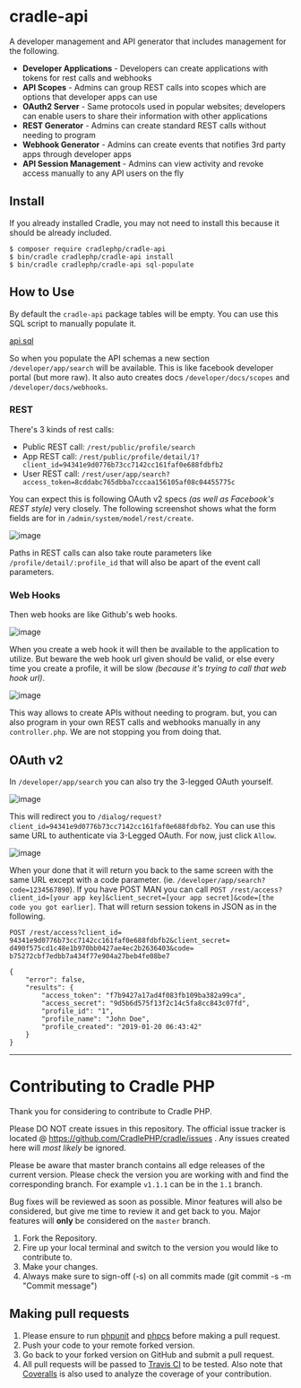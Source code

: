 # cradle-api

A developer management and API generator that includes management for the following.
 - **Developer Applications** - Developers can create applications with tokens for rest calls and webhooks
 - **API Scopes** - Admins can group REST calls into scopes which are options that developer apps can use
 - **OAuth2 Server** - Same protocols used in popular websites; developers can enable users to share their information with other applications
 - **REST Generator** - Admins can create standard REST calls without needing to program
 - **Webhook Generator** - Admins can create events that notifies 3rd party apps through developer apps
 - **API Session Management** - Admins can view activity and revoke access manually to any API users on the fly

## Install

If you already installed Cradle, you may not need to install this because it
should be already included.

```
$ composer require cradlephp/cradle-api
$ bin/cradle cradlephp/cradle-api install
$ bin/cradle cradlephp/cradle-api sql-populate
```

## How to Use

By default the `cradle-api` package tables will be empty. You can use this SQL script to manually populate it.

[api.sql](https://github.com/CradlePHP/cradle-api/files/2795216/api.txt)

So when you populate the API schemas a new section `/developer/app/search` will be available. This is like facebook developer portal (but more raw). It also auto creates docs `/developer/docs/scopes` and `/developer/docs/webhooks`.

### REST

There's 3 kinds of rest calls:

 - Public REST call: `/rest/public/profile/search`
 - App REST call: `/rest/public/profile/detail/1?client_id=94341e9d0776b73cc7142cc161faf0e688fdbfb2`
 - User REST call: `/rest/user/app/search?access_token=8cddabc765dbba7cccaa156105af08c04455775c`

You can expect this is following OAuth v2 specs *(as well as Facebook's REST style)* very closely. The following screenshot shows what the form fields are for in `/admin/system/model/rest/create`.

![image](https://user-images.githubusercontent.com/120378/51734253-f652b000-20be-11e9-84dc-b4f89bfb778c.png)

Paths in REST calls can also take route parameters like `/profile/detail/:profile_id` that will also be apart of the event call parameters.

### Web Hooks

Then web hooks are like Github's web hooks.

![image](https://user-images.githubusercontent.com/120378/51734233-e3d87680-20be-11e9-9e3d-51bb4f811fe4.png)

When you create a web hook it will then be available to the application to utilize. But beware the web hook url given should be valid, or else every time you create a profile, it will be slow *(because it's trying to call that web hook url)*.

![image](https://user-images.githubusercontent.com/120378/51734341-331ea700-20bf-11e9-9d45-cb3f23d132df.png)

This way allows to create APIs without needing to program. but, you can also program in your own REST calls and webhooks manually in any `controller.php`. We are not stopping you from doing that.

## OAuth v2

In `/developer/app/search` you can also try the 3-legged OAuth yourself.

![image](https://user-images.githubusercontent.com/120378/51734476-9d374c00-20bf-11e9-8ef7-2e1c0c20a366.png)

This will redirect you to `/dialog/request?client_id=94341e9d0776b73cc7142cc161faf0e688fdbfb2`. You can use this same URL to authenticate via 3-Legged OAuth. For now, just click `Allow`.

![image](https://user-images.githubusercontent.com/120378/51734763-6d3c7880-20c0-11e9-8ea9-23938c7ff9b7.png)

When your done that it will return you back to the same screen with the same URL except with a code parameter. (ie. `/developer/app/search?code=1234567890`). If you have POST MAN you can call `POST /rest/access?client_id=[your app key]&client_secret=[your app secret]&code=[the code you got earlier]`. That will return session tokens in JSON as in the following.

```
POST /rest/access?client_id= 94341e9d0776b73cc7142cc161faf0e688fdbfb2&client_secret= d490f575cd1c48e1b970bb0427ae4ec2b2636403&code= b75272cbf7edbb7a434f77e904a27beb4fe08be7

{
    "error": false,
    "results": {
        "access_token": "f7b9427a17ad4f083fb109ba382a99ca",
        "access_secret": "9d5b6d575f13f2c14c5fa8cc843c07fd",
        "profile_id": "1",
        "profile_name": "John Doe",
        "profile_created": "2019-01-20 06:43:42"
    }
}
```

----

<a name="contributing"></a>
# Contributing to Cradle PHP

Thank you for considering to contribute to Cradle PHP.

Please DO NOT create issues in this repository. The official issue tracker is located @ https://github.com/CradlePHP/cradle/issues . Any issues created here will *most likely* be ignored.

Please be aware that master branch contains all edge releases of the current version. Please check the version you are working with and find the corresponding branch. For example `v1.1.1` can be in the `1.1` branch.

Bug fixes will be reviewed as soon as possible. Minor features will also be considered, but give me time to review it and get back to you. Major features will **only** be considered on the `master` branch.

1. Fork the Repository.
2. Fire up your local terminal and switch to the version you would like to
contribute to.
3. Make your changes.
4. Always make sure to sign-off (-s) on all commits made (git commit -s -m "Commit message")

## Making pull requests

1. Please ensure to run [phpunit](https://phpunit.de/) and
[phpcs](https://github.com/squizlabs/PHP_CodeSniffer) before making a pull request.
2. Push your code to your remote forked version.
3. Go back to your forked version on GitHub and submit a pull request.
4. All pull requests will be passed to [Travis CI](https://travis-ci.org/CradlePHP/cradle-api) to be tested. Also note that [Coveralls](https://coveralls.io/github/CradlePHP/cradle-api) is also used to analyze the coverage of your contribution.
